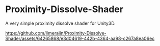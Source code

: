 # Proximity-Dissolve-Shader
A very simple proximity dissolve shader for Unity3D.


https://github.com/limeraiin/Proximity-Dissolve-Shader/assets/64265868/e3d04619-442b-4364-aa98-c267a8ea06ec


